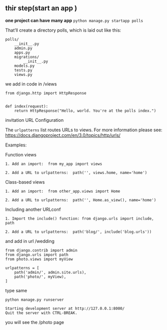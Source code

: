 
## thir step(start an app )

**one project can have many app**
`python manage.py startapp polls`

That’ll create a directory polls, which is laid out like this:
```
polls/
    __init__.py
    admin.py
    apps.py
    migrations/
        __init__.py
    models.py
    tests.py
    views.py

```

we add  in code in /views

```
from django.http import HttpResponse


def index(request):
    return HttpResponse("Hello, world. You're at the polls index.")
```

invitation URL Configuration

The `urlpatterns` list routes URLs to views. For more information please see:
    https://docs.djangoproject.com/en/3.0/topics/http/urls/

Examples:

Function views

    1. Add an import:  from my_app import views

    2. Add a URL to urlpatterns:  path('', views.home, name='home')

Class-based views
 
    1. Add an import:  from other_app.views import Home
 
    2. Add a URL to urlpatterns:  path('', Home.as_view(), name='home')

Including another URLconf

    1. Import the include() function: from django.urls import include, path

    2. Add a URL to urlpatterns:  path('blog/', include('blog.urls'))



and add in url /wedding



    from django.contrib import admin
    from django.urls import path
    from photo.views import myView

    urlpatterns = [
        path('admin/', admin.site.urls),
        path('photo/', myView),
    ]


type same

`python manage.py runserver`


```
Starting development server at http://127.0.0.1:8000/
Quit the server with CTRL-BREAK.
```


you will see the /photo page

